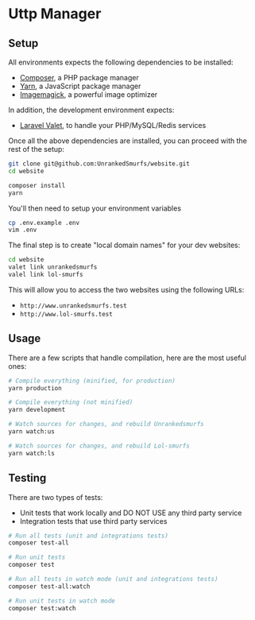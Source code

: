 # Uttp Manager

## Setup

All environments expects the following dependencies to be installed:
-   [Composer](https://getcomposer.org/), a PHP package manager
-   [Yarn](https://yarnpkg.com/lang/en/), a JavaScript package manager
-   [Imagemagick](https://doc.ubuntu-fr.org/imagemagick), a powerful image optimizer

In addition, the development environment expects:
-   [Laravel Valet](https://laravel.com/docs/5.7/valet), to handle your PHP/MySQL/Redis services

Once all the above dependencies are installed, you can proceed with the rest of the setup:

```bash
git clone git@github.com:UnrankedSmurfs/website.git
cd website

composer install
yarn
```

You'll then need to setup your environment variables

```bash
cp .env.example .env
vim .env
```

The final step is to create "local domain names" for your dev websites:

```bash
cd website
valet link unrankedsmurfs
valel link lol-smurfs
```

This will allow you to access the two websites using the following URLs:

-   `http://www.unrankedsmurfs.test`
-   `http://www.lol-smurfs.test`

## Usage

There are a few scripts that handle compilation, here are the most useful ones:

```bash
# Compile everything (minified, for production)
yarn production

# Compile everything (not minified)
yarn development

# Watch sources for changes, and rebuild Unrankedsmurfs
yarn watch:us

# Watch sources for changes, and rebuild Lol-smurfs
yarn watch:ls
```

## Testing

There are two types of tests:

-   Unit tests that work locally and DO NOT USE any third party service
-   Integration tests that use third party services

```bash
# Run all tests (unit and integrations tests)
composer test-all

# Run unit tests
composer test

# Run all tests in watch mode (unit and integrations tests)
composer test-all:watch

# Run unit tests in watch mode
composer test:watch
```
